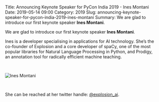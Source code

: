 Title: Announcing Keynote Speaker for PyCon India 2019 - Ines Montani
Date: 2019-05-14 09:00
Category: 2019
Slug: announcing-keynote-speaker-for-pycon-india-2019-ines-montani
Summary: We are glad to introduce our first keynote speaker **Ines Montani**.

We are glad to introduce our first keynote speaker **Ines Montani**.

Ines is a developer specialising in applications for AI technology. 
She’s the co-founder of Explosion and a core developer of spaCy, one of 
the most popular libraries for Natural Language Processing in Python, 
and Prodigy, an annotation tool for radically efficient machine teaching.

<br>

![Ines Montani]({filename}/images/ines.jpg)

<br>

She can be reached at her twitter handle:
[@explosion_ai](https://twitter.com/explosion_ai).
